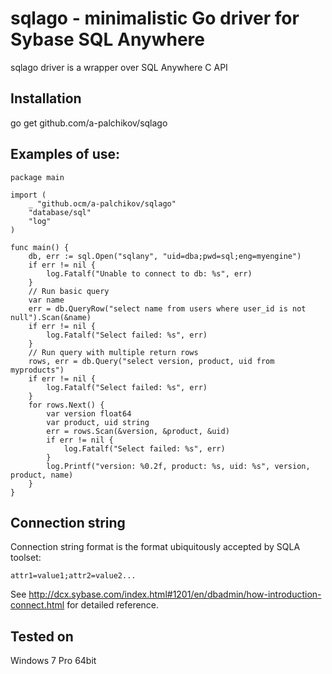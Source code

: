# sqlago - minimalistic Go driver for Sybase SQL Anywhere

sqlago driver is a wrapper over SQL Anywhere C API

## Installation
  go get github.com/a-palchikov/sqlago

## Examples of use:

    package main
    
    import (
        _ "github.ocm/a-palchikov/sqlago"
        "database/sql"
        "log"
    )
    
    func main() {
        db, err := sql.Open("sqlany", "uid=dba;pwd=sql;eng=myengine")
        if err != nil {
            log.Fatalf("Unable to connect to db: %s", err)
        }
        // Run basic query
        var name
        err = db.QueryRow("select name from users where user_id is not null").Scan(&name)
        if err != nil {
            log.Fatalf("Select failed: %s", err)
        }
        // Run query with multiple return rows
        rows, err = db.Query("select version, product, uid from myproducts")
        if err != nil {
            log.Fatalf("Select failed: %s", err)
        }
        for rows.Next() {
            var version float64
            var product, uid string
            err = rows.Scan(&version, &product, &uid)
            if err != nil {
                log.Fatalf("Select failed: %s", err)
            }
            log.Printf("version: %0.2f, product: %s, uid: %s", version, product, name)
        }
    }


## Connection string

Connection string format is the format ubiquitously accepted by SQLA toolset:

    attr1=value1;attr2=value2...
    
See http://dcx.sybase.com/index.html#1201/en/dbadmin/how-introduction-connect.html for detailed reference.

## Tested on

Windows 7 Pro 64bit

